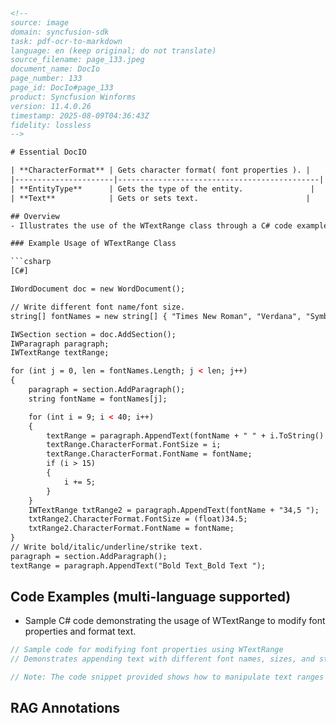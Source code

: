 ```html
<!-- 
source: image
domain: syncfusion-sdk
task: pdf-ocr-to-markdown
language: en (keep original; do not translate)
source_filename: page_133.jpeg
document_name: DocIo
page_number: 133
page_id: DocIo#page_133
product: Syncfusion Winforms
version: 11.4.0.26
timestamp: 2025-08-09T04:36:43Z
fidelity: lossless
-->

# Essential DocIO

| **CharacterFormat** | Gets character format( font properties ). |
|----------------------|---------------------------------------------|
| **EntityType**      | Gets the type of the entity.               |
| **Text**            | Gets or sets text.                        |

## Overview
- Illustrates the use of the WTextRange class through a C# code example.

### Example Usage of WTextRange Class

```csharp
[C#]

IWordDocument doc = new WordDocument();

// Write different font name/font size.
string[] fontNames = new string[] { "Times New Roman", "Verdana", "Symbol", };

IWSection section = doc.AddSection();
IWParagraph paragraph;
IWTextRange textRange;

for (int j = 0, len = fontNames.Length; j < len; j++)
{
    paragraph = section.AddParagraph();
    string fontName = fontNames[j];

    for (int i = 9; i < 40; i++)
    {
        textRange = paragraph.AppendText(fontName + " " + i.ToString() + " ");
        textRange.CharacterFormat.FontSize = i;
        textRange.CharacterFormat.FontName = fontName;
        if (i > 15)
        {
            i += 5;
        }
    }
    IWTextRange txtRange2 = paragraph.AppendText(fontName + "34,5 ");
    txtRange2.CharacterFormat.FontSize = (float)34.5;
    txtRange2.CharacterFormat.FontName = fontName;
}
// Write bold/italic/underline/strike text.
paragraph = section.AddParagraph();
textRange = paragraph.AppendText("Bold Text_Bold Text ");
```

## Code Examples (multi-language supported)
- Sample C# code demonstrating the usage of WTextRange to modify font properties and format text.
```csharp
// Sample code for modifying font properties using WTextRange
// Demonstrates appending text with different font names, sizes, and styles.

// Note: The code snippet provided shows how to manipulate text ranges to apply various font formats and sizes.
```

## RAG Annotations
<!-- tags: [DocIO, WTextRange, font formatting, text manipulation, C# example, WordDocument, ISection, IParagraph, ITextRange] keywords: [DocIO, WTextRange, font size, font name, bold, italic, underline, strike, WordDocument, ISection, IParagraph, ITextRange, C#] -->
```